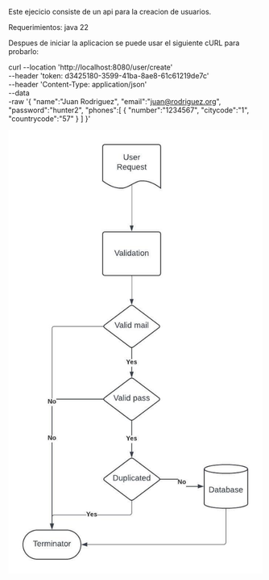 Este ejecicio consiste de un api para la creacion de usuarios.

Requerimientos: java 22

Despues de iniciar la aplicacion se puede usar el siguiente cURL para probarlo:

curl --location 'http://localhost:8080/user/create' \
--header 'token: d3425180-3599-41ba-8ae8-61c61219de7c' \
--header 'Content-Type: application/json' \
--data \
-raw '{
"name":"Juan Rodriguez",
"email":"juan@rodriguez.org",
"password":"hunter2",
"phones":[
{
"number":"1234567",
"citycode":"1",
"countrycode":"57"
}
]
}'

![solution_flow.jpeg](solution_flow.jpeg)
